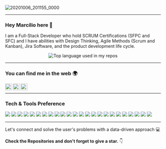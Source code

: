 ![20201006_201155_0000](https://user-images.githubusercontent.com/49158754/95253911-0371ed00-0817-11eb-80d6-568929258591.png)

---

### Hey Marcílio here 👋
<p>
I am a Full-Stack Developer who hold SCRUM Certifications (SFPC and SFC) and I have abilities with Design Thinking, Agile Methods (Scrum and Kanban), Jira Software, and the product development life cycle.
</p>
<p align="center">
  <img width="" src="https://github-readme-stats.vercel.app/api/top-langs/?username=marciliocorreia&layout=compact&hide_title=1&card_width=300" alt="Top language used in my repos" />
</p>

---
### You can find me in the web 🌍
<a target="_blank" href="https://www.linkedin.com/in/marciliocorreia/">
  <img align="left" alt="LinkdeIN" width="22px" src="https://cdn.jsdelivr.net/npm/simple-icons@v3/icons/linkedin.svg" />
</a>
<a target="_blank" href="mailto:marcilio.msc@gmail.com">
  <img align="left" alt="Gmail" width="22px" src="https://cdn.jsdelivr.net/npm/simple-icons@v3/icons/gmail.svg" />
</a>
<a target="_blank" href="https://medium.com/@marcilio.msc">
  <img align="left" alt="Facebook" width="22px" src="https://cdn.jsdelivr.net/npm/simple-icons@v3/icons/medium.svg" />
</a>
<br/>

---
### Tech & Tools Preference
<img src = "https://img.shields.io/badge/-HTML5-E34F26?style=flat&logo=html5&logoColor=white"> <img src = "https://img.shields.io/badge/-CSS3-1572B6?style=flat&logo=css3&logoColor=white">
<img src="https://img.shields.io/badge/-Bootstrap-563D7C?style=flat&logo=bootstrap&logoColor=white">
<img src="http://img.shields.io/badge/-jQuery-000000?style=flat&logo=jquery&logoColor=FFFFFF">
<img src="https://img.shields.io/badge/-JavaScript-eed718?style=flat&logo=javascript&logoColor=ffffff">
<img src="https://img.shields.io/badge/-Android Studio-563D7C?style=flat&logo=android-studio&logoColor=white">
<img src="https://img.shields.io/badge/-Kotlin-563D7C?style=flat&logo=kotlin&logoColor=white">
<img src="https://img.shields.io/badge/-Sass-cc6699?style=flat&logo=sass&logoColor=ffffff">
<img src="https://img.shields.io/badge/-React-000000?style=flat&logo=react&logoColor=00c8ff">
<img src="https://img.shields.io/badge/-MariaDB-4DB33D?style=flat&logo=mariadb&logoColor=FFFFFF">
<img src="https://img.shields.io/badge/-MySQL-F29111?style=flat&logo=mysql&logoColor=FFFFFF">
<img src="https://img.shields.io/badge/-Node.js-3C873A?style=flat&logo=Node.js&logoColor=white">
<img src="https://img.shields.io/badge/-PHP-3C873A?style=flat&logo=PHP&logoColor=white">
<img src="http://img.shields.io/badge/-Git-F1502F?style=flat&logo=git&logoColor=FFFFFF">
<img src="http://img.shields.io/badge/-Github-000000?style=flat&logo=github&logoColor=FFFFFF">
<img src="http://img.shields.io/badge/-VS%20Code-007ACC?style=flat&logo=visual%20studio%20code&logoColor=white">
<img src="https://img.shields.io/badge/-Visual Basic-F29111?style=flat&logo=visualbasic.net&logoColor=FFFFFF">
<img src="https://img.shields.io/badge/-Python-black?style=flat&logo=python&logoColor=white"> 
<img src="https://img.shields.io/badge/-.NET-563D7C?style=flat&logo=.NET&logoColor=white">
<img src="https://img.shields.io/badge/-Figma-black?style=flat&logo=figma&logoColor=white"> 
<img src="https://img.shields.io/badge/-WordPress-4DB33D?style=flat&logo=wordpress&logoColor=FFFFFF">
<img src="https://img.shields.io/badge/-MailChimp-eed718?style=flat&logo=MailChimp&logoColor=ffffff">
<img src="https://img.shields.io/badge/-Trello-black?style=flat&logo=trello&logoColor=white"> 
<img src="https://img.shields.io/badge/-JIRA Software-3C873A?style=flat&logo=JIRA&logoColor=white">


---
Let's connect and solve the user's problems with a data-driven approach 💻

**Check the Repositories and don't forget to give a star.** 👇
